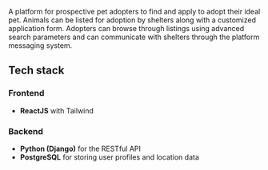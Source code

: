 A platform for prospective pet adopters to find and apply to adopt their ideal pet. Animals can be listed for adoption by shelters along with a customized application form. Adopters can browse through listings using advanced search parameters and can communicate with shelters through the platform messaging system.

## Tech stack

### Frontend

- **ReactJS** with Tailwind

### Backend

- **Python (Django)** for the RESTful API
- **PostgreSQL** for storing user profiles and location data